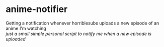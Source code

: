 # anime-notifier
Getting a notification whenever horriblesubs uploads a new episode of an anime I'm watching \
*just a small simple personal script to notify me when a new episode is uploaded*
